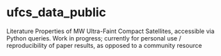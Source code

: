 # ufcs_data_public
Literature Properties of MW Ultra-Faint Compact Satellites, accessible via Python queries. Work in progress; currently for personal use / reproducibility of paper results, as opposed to a community resource
